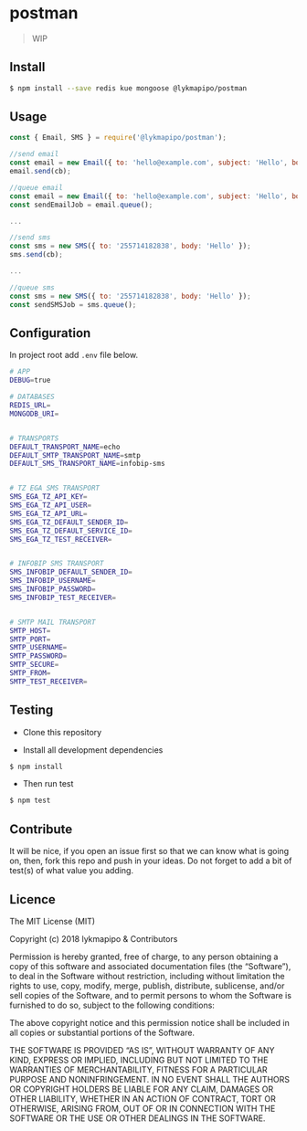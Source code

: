 # postman

> WIP

## Install
```sh
$ npm install --save redis kue mongoose @lykmapipo/postman
```

## Usage
```js
const { Email, SMS } = require('@lykmapipo/postman');

//send email
const email = new Email({ to: 'hello@example.com', subject: 'Hello', body: 'Hello' });
email.send(cb);

//queue email
const email = new Email({ to: 'hello@example.com', subject: 'Hello', body: 'Hello' });
const sendEmailJob = email.queue();

...

//send sms
const sms = new SMS({ to: '255714182838', body: 'Hello' });
sms.send(cb);

...

//queue sms
const sms = new SMS({ to: '255714182838', body: 'Hello' });
const sendSMSJob = sms.queue();

```

## Configuration
In project root add `.env` file below.

```sh
# APP
DEBUG=true

# DATABASES
REDIS_URL=
MONGODB_URI=


# TRANSPORTS
DEFAULT_TRANSPORT_NAME=echo
DEFAULT_SMTP_TRANSPORT_NAME=smtp
DEFAULT_SMS_TRANSPORT_NAME=infobip-sms


# TZ EGA SMS TRANSPORT
SMS_EGA_TZ_API_KEY=
SMS_EGA_TZ_API_USER=
SMS_EGA_TZ_API_URL=
SMS_EGA_TZ_DEFAULT_SENDER_ID=
SMS_EGA_TZ_DEFAULT_SERVICE_ID=
SMS_EGA_TZ_TEST_RECEIVER=


# INFOBIP SMS TRANSPORT
SMS_INFOBIP_DEFAULT_SENDER_ID=
SMS_INFOBIP_USERNAME=
SMS_INFOBIP_PASSWORD=
SMS_INFOBIP_TEST_RECEIVER=


# SMTP MAIL TRANSPORT
SMTP_HOST=
SMTP_PORT=
SMTP_USERNAME=
SMTP_PASSWORD=
SMTP_SECURE=
SMTP_FROM=
SMTP_TEST_RECEIVER=

```

## Testing
* Clone this repository

* Install all development dependencies
```sh
$ npm install
```
* Then run test
```sh
$ npm test
```

## Contribute
It will be nice, if you open an issue first so that we can know what is going on, then, fork this repo and push in your ideas. Do not forget to add a bit of test(s) of what value you adding.

## Licence
The MIT License (MIT)

Copyright (c) 2018 lykmapipo & Contributors

Permission is hereby granted, free of charge, to any person obtaining a copy of this software and associated documentation files (the “Software”), to deal in the Software without restriction, including without limitation the rights to use, copy, modify, merge, publish, distribute, sublicense, and/or sell copies of the Software, and to permit persons to whom the Software is furnished to do so, subject to the following conditions:

The above copyright notice and this permission notice shall be included in all copies or substantial portions of the Software.

THE SOFTWARE IS PROVIDED “AS IS”, WITHOUT WARRANTY OF ANY KIND, EXPRESS OR IMPLIED, INCLUDING BUT NOT LIMITED TO THE WARRANTIES OF MERCHANTABILITY, FITNESS FOR A PARTICULAR PURPOSE AND NONINFRINGEMENT. IN NO EVENT SHALL THE AUTHORS OR COPYRIGHT HOLDERS BE LIABLE FOR ANY CLAIM, DAMAGES OR OTHER LIABILITY, WHETHER IN AN ACTION OF CONTRACT, TORT OR OTHERWISE, ARISING FROM, OUT OF OR IN CONNECTION WITH THE SOFTWARE OR THE USE OR OTHER DEALINGS IN THE SOFTWARE.